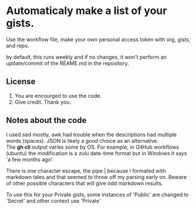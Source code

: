 # Automaticaly make a list of your gists.

Use the workflow file, make your own personal access token with org, gists, and repo.

by default, this runs weekly and if no changes, it won't perform an update/commit of the REAME.md in the repository.

## License

1) You are encourged to use the code.
2) Give credit. Thank you.

## Notes about the code

I used sed mostly, awk had trouble when the descriptions had multiple words (spaces). JSON is likely a good choice as an alternative.<br>
The **gh cli** output varies some by OS. For example, in GitHub workflows (ubuntu) the modification is a zulu date-time format but in Windows it says 'a few months ago'.

There is one character escape, the pipe | because I formated with markdown tales and that seemed to throw off my parsing early on. Beware of other possible characters that will give odd markdown results.

To use this for your Private gists, some instances of 'Public' are changed to 'Secret' and other context use 'Private'
